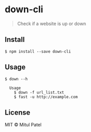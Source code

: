# down-cli

> Check if a website is up or down

## Install

```
$ npm install --save down-cli
```

## Usage

```
$ down --h

  Usage
    $ down -f url_list.txt
    $ fast -u http://example.com
```

## License

MIT © Mitul Patel
